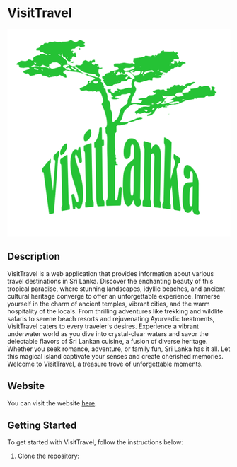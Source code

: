 # VisitTravel

![VisitTravel Logo](webfrontend\public\logo.png)

## Description

VisitTravel is a web application that provides information about various travel destinations in Sri Lanka. Discover the enchanting beauty of this tropical paradise, where stunning landscapes, idyllic beaches, and ancient cultural heritage converge to offer an unforgettable experience. Immerse yourself in the charm of ancient temples, vibrant cities, and the warm hospitality of the locals. From thrilling adventures like trekking and wildlife safaris to serene beach resorts and rejuvenating Ayurvedic treatments, VisitTravel caters to every traveler's desires. Experience a vibrant underwater world as you dive into crystal-clear waters and savor the delectable flavors of Sri Lankan cuisine, a fusion of diverse heritage. Whether you seek romance, adventure, or family fun, Sri Lanka has it all. Let this magical island captivate your senses and create cherished memories. Welcome to VisitTravel, a treasure trove of unforgettable moments.

## Website

You can visit the website [here](https://example.com).

## Getting Started

To get started with VisitTravel, follow the instructions below:

1. Clone the repository: